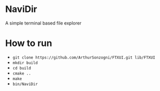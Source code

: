 <h1>NaviDir</h1>
A simple terminal based file explorer</li>

<h1>How to run</h1>
<ul>
<li><code>git clone https://github.com/ArthurSonzogni/FTXUI.git lib/FTXUI</code></li>
<li><code>mkdir build</code></li>
<li><code>cd build</code></li>
<li><code>cmake ..</code></li>
<li><code>make</code></li>
<li><code>bin/NaviDir</code></li>
